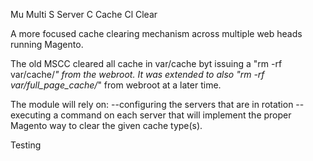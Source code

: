 Mu Multi
S  Server
C  Cache
Cl Clear

A more focused cache clearing mechanism across multiple web heads running Magento.

The old MSCC cleared all cache in var/cache byt issuing a "rm -rf var/cache/*"
from the webroot.  It was extended to also "rm -rf var/full_page_cache/*" from
webroot at a later time.

The module will rely on:
--configuring the servers that are in rotation
--executing a command on each server that will implement the proper Magento
  way to clear the given cache type(s).

Testing
